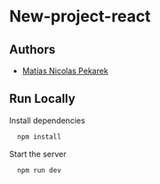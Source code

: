 
# New-project-react




## Authors

- [Matías Nicolas Pekarek](https://github.com/MNPekarek)


## Run Locally

Install dependencies

```bash
  npm install
```

Start the server

```bash
  npm run dev
```

